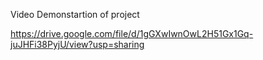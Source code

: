 Video Demonstartion of project

https://drive.google.com/file/d/1gGXwIwnOwL2H51Gx1Gq-juJHFi38PyjU/view?usp=sharing
